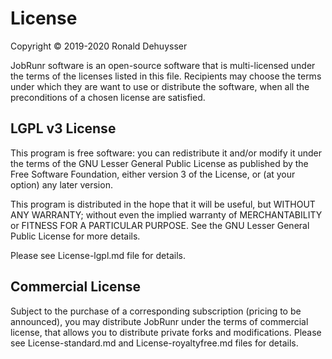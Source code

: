 License
========

Copyright © 2019-2020 Ronald Dehuysser

JobRunr software is an open-source software that is multi-licensed under the terms of the licenses listed in this file. Recipients may choose the terms under which they are want to use or distribute the software, when all the preconditions of a chosen license are satisfied.

LGPL v3 License
---------------

This program is free software: you can redistribute it and/or modify it under the terms of the GNU Lesser General Public License as published by the Free Software Foundation, either version 3 of the License, or (at your option) any later version.

This program is distributed in the hope that it will be useful, but WITHOUT ANY WARRANTY; without even the implied warranty of MERCHANTABILITY or FITNESS FOR A PARTICULAR PURPOSE. See the GNU Lesser General Public License for more details.

Please see License-lgpl.md file for details.

Commercial License
------------------

Subject to the purchase of a corresponding subscription (pricing to be announced), you may distribute JobRunr under the terms of commercial license, that allows you to distribute private forks and modifications. Please see License-standard.md and License-royaltyfree.md files for details.
